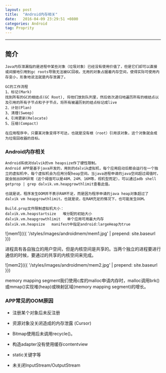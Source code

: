 ```yaml
---
layout: post
title:  "Android内存相关"
date:   2016-04-09 23:29:51 +0800
categories: Android
tag: Proprity
---
```


-----------------------

## 简介
    Java内存泄漏指的是进程中某些对象（垃圾对象）已经没有使用价值了，但是它们却可以直接或间接地引用到gc roots导致无法被GC回收。无用的对象占据着内存空间，使得实际可使用内存变小，形象地说法就是内存泄漏了。

    GC的工作流程
    1、标记(Mark)
    找到所有的GC的根结点(GC Root), 将他们放到队列里，然后依次递归地遍历所有的根结点以及引用的所有子节点和子子节点，将所有被遍历到的结点标记成live
    2、计划(Plan)
    3、清理(Sweep)
    4、引用更新(Relocate)
    5、压缩(Compact)

    在应用程序中，只要某对象变得不可达，也就是没有根（root）引用该对象，这个对象就会成为垃圾回收器的目标。

### Android内存相关 

    Android系统对dalvik的vm heapsize作了硬性限制。 
    Android APP是基于java开发的，用到的dalvik虚拟机，每个应用启动后都会运行在一个独立的虚拟机中，每个虚拟机会为应用分配heap空间。当java进程申请的java空间超过阈值时，就会抛出OOM异常（这个阈值可以是48M、24M、16M等，视机型而定），可以通过adb shell getprop | grep dalvik.vm.heapgrowthlimit查看此值。

    也就是说，程序发生OOM并不表示RAM不足，而是因为程序申请的java heap对象超过了dalvik vm heapgrowthlimit。也就是说，在RAM充足的情况下，也可能发生OOM。

    Build.prop文件限制虚拟机大小：
    dalvik.vm.heapstartsize   堆分配的初始大小
    dalvik.vm.heapgrowthlimit   单个应用可用最大内存
    dalvik.vm.heapsize   manifest中指定android:largeHeap为true




![mem1]({{ '/styles/images/androidmem/mem1.jpg' | prepend: site.baseurl  }})

进程具有各自独立的用户空间，但是内核空间是共享的。当两个独立的进程要进行通信的时候，要通过的共享的内核空间来完成。

![mem2]({{ '/styles/images/androidmem/mem2.jpg' | prepend: site.baseurl  }})

memory mapping segment我们使用c库的malloc申请内存时，malloc调用brk()或mmap()实现堆(heap)或映射区域(memory mapping segment)的增长。


### APP常见的OOM原因

+ 注册某个对象后未反注册

+ 资源对象没关闭造成的内存泄露 (Cursor)

+ Bitmap使用后未调用recycle()。

+ 构造adapter没有使用缓存contentview

+ static关键字等

+ 未关闭InputStream/OutputStream

